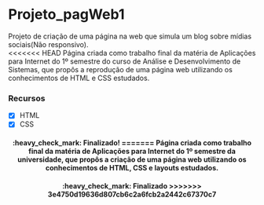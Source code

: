 # Projeto_pagWeb1

Projeto de criação de uma página na web que simula um blog sobre mídias sociais(Não responsivo).<br>
<<<<<<< HEAD
Página criada como trabalho final da matéria de Aplicações para Internet do 1º semestre do curso de Análise e Desenvolvimento de Sistemas, que propôs a reprodução de uma página web utilizando os conhecimentos de HTML e CSS estudados.

### Recursos
- [x] HTML
- [x] CSS
<h4 align="center"> 
	:heavy_check_mark: Finalizado!
=======
Página criada como trabalho final da matéria de Aplicações para Internet do 1º semestre da universidade, que propôs a criação de uma página web utilizando os conhecimentos de HTML, CSS e layouts estudados.

<h4 align="center"> 
	:heavy_check_mark:  Finalizado
>>>>>>> 3e4750d19636d807cb6c2a6fcb2a2442c67370c7
</h4>

